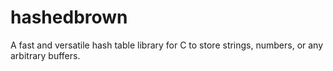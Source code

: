 # hashedbrown
A fast and versatile hash table library for C to store strings, numbers, or any arbitrary buffers.
